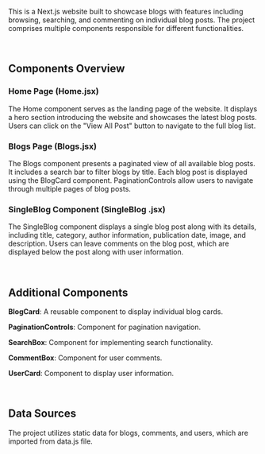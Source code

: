 
<p>This is a Next.js website built to showcase blogs with features including browsing, searching, and commenting on individual blog posts. The project comprises multiple components responsible for different functionalities.</p></br>


<h2>Components Overview</h2>

<h3>Home Page (Home.jsx)</h3>
<p>The Home component serves as the landing page of the website. It displays a hero section introducing the website and showcases the latest blog posts. Users can click on the "View All Post" button to navigate to the full blog list.</p>

<h3>Blogs Page  (Blogs.jsx)</h3>
<p>The Blogs component presents a paginated view of all available blog posts. It includes a search bar to filter blogs by title. Each blog post is displayed using the BlogCard component. PaginationControls allow users to navigate through multiple pages of blog posts.</p>

<h3>SingleBlog Component (SingleBlog .jsx)</h3>
<p>The SingleBlog component displays a single blog post along with its details, including title, category, author information, publication date, image, and description. Users can leave comments on the blog post, which are displayed below the post along with user information.</p></br>


<h2>Additional Components</h2>
<p><b>BlogCard</b>: A reusable component to display individual blog cards.</p>
<p><b>PaginationControls</b>: Component for pagination navigation.</p>
<p><b>SearchBox</b>: Component for implementing search functionality.</p>
<p><b>CommentBox</b>: Component for user comments.</p>
<p><b>UserCard</b>: Component to display user information.</p></br>

<h2>Data Sources</h2>
<p>The project utilizes static data for blogs, comments, and users, which are imported from data.js file.</p>



